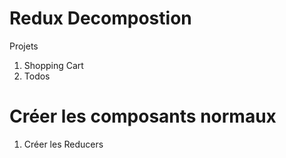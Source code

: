 # Redux Decompostion

Projets

1.  Shopping Cart
2.  Todos

# Créer les composants normaux

1.  Créer les Reducers
